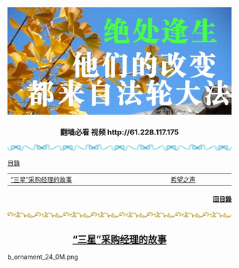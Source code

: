 
<div align=center>
<img src="img/1914-2.jpg" width=880>
  <h3 align=center>翻墙必看 视频 http://61.228.117.175 </h3>
</div></p>

<div align=center>
<img src="img/b_ornament_69_0M.png" width=880></div></p>

<a name=list><a href="http://">目錄</a></p>

<table>
<tr>
<td width=640><a href=#1>“三星”采购经理的故事</a></td>
<td width=240><a href=#1>希望之声</a></td>
</tr>




</table>

<a href=#list><h4 align="right">回目錄</h4></a>
<div align=center>
<img src="img/b_ornament_50_0M.png" width=880></div></p>


<a name=1><h2 align="center"><a href="http://">“三星”采购经理的故事</a></h2>










b_ornament_24_0M.png
